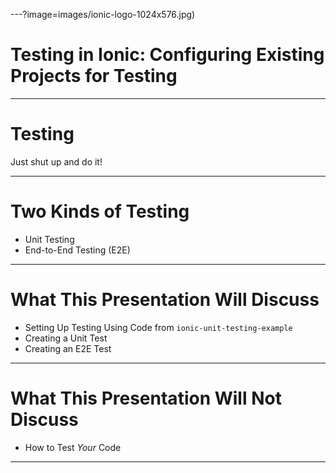 ---?image=images/ionic-logo-1024x576.jpg)
# Testing in Ionic: Configuring Existing Projects for Testing

---
# Testing
Just shut up and do it!

---
# Two Kinds of Testing
- Unit Testing
- End-to-End Testing (E2E)

---
# What This Presentation Will Discuss
- Setting Up Testing Using Code from `ionic-unit-testing-example`
- Creating a Unit Test
- Creating an E2E Test

---
# What This Presentation Will Not Discuss
- How to Test _Your_ Code

---